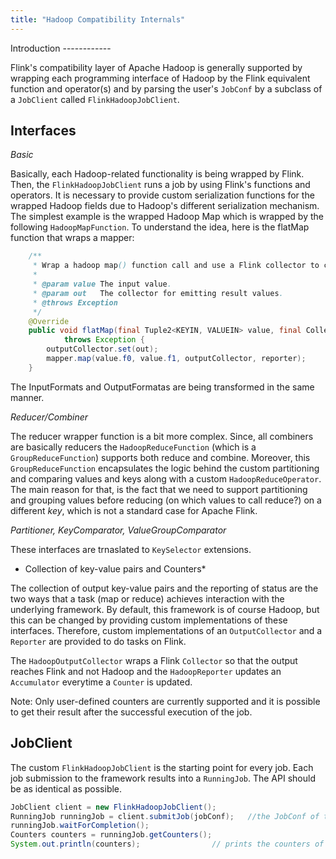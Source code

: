 ```yaml
---
title: "Hadoop Compatibility Internals"
---
```


<section id="top">
Introduction
------------

Flink's compatibility layer of Apache Hadoop is generally supported by wrapping each programming interface of Hadoop by the Flink equivalent function and operator(s) and by parsing the user's ```JobConf``` by a subclass of a ```JobClient``` called ```FlinkHadoopJobClient```.


<section id="interfaces">

Interfaces
----------

*Basic*

Basically, each Hadoop-related functionality is being wrapped by Flink. Then, the ```FlinkHadoopJobClient``` runs a job by using Flink's functions and operators. It is necessary to provide custom serialization functions for the wrapped Hadoop fields due to Hadoop's different serialization mechanism. The simplest example is the wrapped Hadoop Map which is wrapped by the following ```HadoopMapFunction```. To understand the idea, here is the flatMap function that wraps a mapper:


```java
	/**
	 * Wrap a hadoop map() function call and use a Flink collector to collect the result values.
	 *
	 * @param value The input value.
	 * @param out   The collector for emitting result values.
	 * @throws Exception
	 */
	@Override
	public void flatMap(final Tuple2<KEYIN, VALUEIN> value, final Collector<Tuple2<KEYOUT, VALUEOUT>> out)
			throws Exception {
		outputCollector.set(out);
		mapper.map(value.f0, value.f1, outputCollector, reporter);
	}
```


The InputFormats and OutputFormatas are being transformed in the same manner.


*Reducer/Combiner*

The reducer wrapper function is a bit more complex. Since, all combiners are basically reducers the ```HadoopReduceFunction``` (which is a ```GroupReduceFunction```) supports both reduce and combine. Moreover, this ```GroupReduceFunction``` encapsulates the logic behind the custom partitioning and comparing values and keys along with a custom ```HadoopReduceOperator```. The main reason for that, is the fact that we need to support partitioning and grouping values before reducing (on which values to call reduce?) on a different *key*, which is not a standard case for Apache Flink.

*Partitioner, KeyComparator, ValueGroupComparator*

These interfaces are trnaslated to ```KeySelector``` extensions. 

* Collection of key-value pairs and Counters*

The collection of output key-value pairs and the reporting of status are the two ways that a task (map or reduce) achieves interaction with the underlying framework. By default, this framework is of course Hadoop, but this can be changed by providing custom implementations of these interfaces. Therefore, custom implementations of an ```OutputCollector``` and a ```Reporter``` are provided to do tasks on Flink.

The ```HadoopOutputCollector``` wraps a Flink ```Collector``` so that the output reaches Flink and not Hadoop and the ```HadoopReporter``` updates an ```Accumulator``` everytime a ```Counter``` is updated.

Note: Only user-defined counters are currently supported and it is possible to get their result after the successful execution of the job.


JobClient
---------

The custom ```FlinkHadoopJobClient``` is the starting point for every job. Each job submission to the framework results into a ```RunningJob```. The API should be as identical as possible.

```java
JobClient client = new FlinkHadoopJobClient();
RunningJob runningJob = client.submitJob(jobConf);   //the JobConf of the job
runningJob.waitForCompletion();
Counters counters = runningJob.getCounters();		
System.out.println(counters);			     // prints the counters of the job.
```